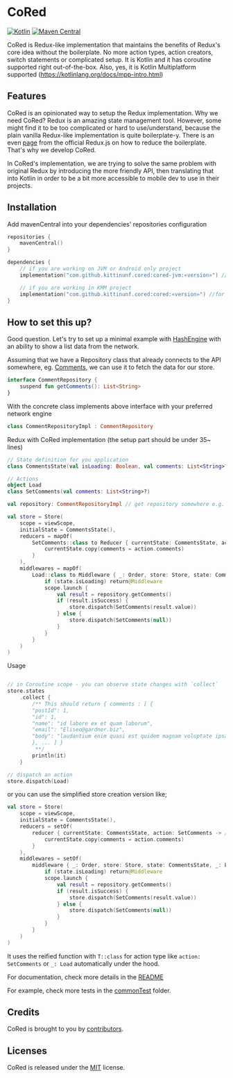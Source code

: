 # CoRed

[![Kotlin](https://img.shields.io/badge/kotlin-1.6.21-blue.svg)](http://kotlinlang.org)
[![Maven Central](https://img.shields.io/maven-central/v/com.github.kittinunf.cored/cored?label=Maven%20Central)](https://search.maven.org/artifact/com.github.kittinunf.cored/cored)

CoRed is Redux-like implementation that maintains the benefits of Redux's core idea without the
boilerplate. No more action types, action creators, switch statements or complicated setup. It is
Kotlin and it has coroutine supported right out-of-the-box. Also, yes, it is Kotlin Multiplatform
supported (https://kotlinlang.org/docs/mpp-intro.html)

## Features

CoRed is an opinionated way to setup the Redux implementation. Why we need CoRed? Redux is an
amazing state management tool. However, some might find it to be too complicated or hard to
use/understand, because the plain vanilla Redux-like implementation is quite boilerplate-y. There is
an even
[page](https://redux.js.org/recipes/reducing-boilerplate/) from the official Redux.js on how to
reduce the boilerplate. That's why we develop CoRed.

In CoRed's implementation, we are trying to solve the same problem with original Redux by
introducing the more friendly API, then translating that into Kotlin in order to be a bit more
accessible to mobile dev to use in their projects.

## Installation

Add mavenCentral into your dependencies' repositories configuration

```kotlin
repositories {
    mavenCentral()
}

dependencies {
    // if you are working on JVM or Android only project
    implementation("com.github.kittinunf.cored:cored-jvm:«version»") //for JVM support

    // if you are working in KMM project
    implementation("com.github.kittinunf.cored:cored:«version»") //for Kotlin Multiplatform support
}
```

## How to set this up?

Good question. Let's try to set up a minimal example
with [HashEngine](./cored/src/commonMain/kotlin/com/github/kittinunf/cored/engine/HashEngine.kt) with
an ability to show a list data from the network.

Assuming that we have a Repository class that already connects to the API somewhere,
eg. [Comments](http://jsonplaceholder.typicode.com/comments), we can use it to fetch the data for
our store.

```kotlin
interface CommentRepository {
    suspend fun getComments(): List<String>
}
```

With the concrete class implements above interface with your preferred network engine

```kotlin
class CommentRepositoryImpl : CommentRepository 
```

Redux with CoRed implementation (the setup part should be under 35~ lines)

```kotlin
// State definition for you application
class CommentsState(val isLoading: Boolean, val comments: List<String>? = null)

// Actions
object Load
class SetComments(val comments: List<String>?)

val repository: CommentRepositoryImpl // get repository somewhere e.g. manually create, DI, or 3rd party library

val store = Store(
    scope = viewScope,
    initialState = CommentsState(),
    reducers = mapOf(
        SetComments::class to Reducer { currentState: CommentsState, action: SetComments -> // This reducer is connected with SetComments action by using SetComments::class as a Key
            currentState.copy(comments = action.comments)
        }
    ),
    middlewares = mapOf(
        Load::class to Middleware { _: Order, store: Store, state: CommentsState, _: Load -> // This middleware is connected with Load action by using Load::class as a Key
            if (state.isLoading) return@Middleware
            scope.launch {
                val result = repository.getComments()
                if (result.isSuccess) {
                    store.dispatch(SetComments(result.value))
                } else {
                    store.dispatch(SetComments(null))
                }
            }
        }
    )
)

```

Usage

```kotlin

// in Coroutine scope - you can observe state changes with `collect`
store.states
    .collect {
        /** This should return { comments : [ {
        "postId": 1,
        "id": 1,
        "name": "id labore ex et quam laborum",
        "email": "Eliseo@gardner.biz",
        "body": "laudantium enim quasi est quidem magnam voluptate ipsam eos\ntempora quo necessitatibus\ndolor quam autem quasi\nreiciendis et nam sapiente accusantium"
        }, ... ] }
         **/
        println(it)
    }

// dispatch an action 
store.dispatch(Load)
```

or you can use the simplified store creation version like;

```kotlin
val store = Store(
    scope = viewScope,
    initialState = CommentsState(),
    reducers = setOf(
        reducer { currentState: CommentsState, action: SetComments -> // This reducer is connected with SetComments action by using SetComments::class as a Key
            currentState.copy(comments = action.comments)
        }
    ),
    middlewares = setOf(
        middleware { _: Order, store: Store, state: CommentsState, _: Load -> // This middleware is connected with Load action by using Load::class as a Key
            if (state.isLoading) return@Middleware
            scope.launch {
                val result = repository.getComments()
                if (result.isSuccess) {
                    store.dispatch(SetComments(result.value))
                } else {
                    store.dispatch(SetComments(null))
                }
            }
        }
    )
)
```

It uses the reified function with `T::class` for action type like `action: SetComments` or `_: Load` automatically under the hood.

For documentation, check more details in the [README](./cored/README.md)

For example, check more tests in the
[commonTest](./cored/src/commonTest/kotlin/com/github/kittinunf/cored/StoreAdapterTest.kt) folder.

## Credits

CoRed is brought to you by [contributors](https://github.com/kittinunf/CoRed/graphs/contributors).

## Licenses

CoRed is released under the [MIT](https://opensource.org/licenses/MIT) license.
